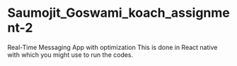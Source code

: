 # Saumojit_Goswami_koach_assignment-2
Real-Time Messaging App with optimization
This is done in React native with which you might use to run the codes.

